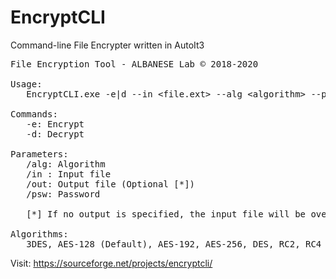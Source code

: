 # EncryptCLI
Command-line File Encrypter written in AutoIt3

<pre>
File Encryption Tool - ALBANESE Lab © 2018-2020

Usage: 
   EncryptCLI.exe -e|d --in &lt;file.ext&gt; --alg &lt;algorithm&gt; --psw &lt;password&gt;

Commands: 
   -e: Encrypt 
   -d: Decrypt

Parameters: 
   /alg: Algorithm
   /in : Input file
   /out: Output file (Optional [*])
   /psw: Password

   [*] If no output is specified, the input file will be overwritten.

Algorithms:
   3DES, AES-128 (Default), AES-192, AES-256, DES, RC2, RC4
</pre>

Visit: https://sourceforge.net/projects/encryptcli/
